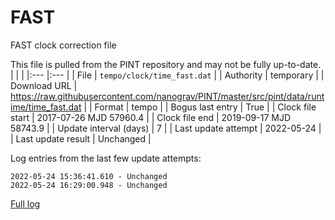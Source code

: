 
FAST
===========================
FAST clock correction file

This file is pulled from the PINT repository and may not be fully up-to-date.
|     |     |
|:--- |:--- |
| File | `tempo/clock/time_fast.dat` |
| Authority | temporary |
| Download URL | https://raw.githubusercontent.com/nanograv/PINT/master/src/pint/data/runtime/time_fast.dat |
| Format | tempo |
| Bogus last entry | True |
| Clock file start | 2017-07-26 MJD 57960.4 |
| Clock file end | 2019-09-17 MJD 58743.9 |
| Update interval (days) | 7 |
| Last update attempt | 2022-05-24 |
| Last update result | Unchanged |

Log entries from the last few update attempts:
```
2022-05-24 15:36:41.610 - Unchanged
2022-05-24 16:29:00.948 - Unchanged
```
[Full log](https://raw.githubusercontent.com/nanograv/pulsar-clock-corrections/main/log/tempo/clock/time_fast.dat.log)
